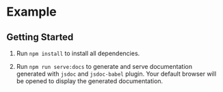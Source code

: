 # Example

## Getting Started

1. Run `npm install` to install all dependencies.

2. Run `npm run serve:docs` to generate and serve documentation generated with `jsdoc` and `jsdoc-babel` plugin. Your default browser will be opened to display the generated documentation.
